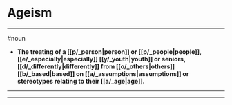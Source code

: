 # Ageism
---
#noun
- **The treating of a [[p/_person|person]] or [[p/_people|people]], [[e/_especially|especially]] [[y/_youth|youth]] or seniors, [[d/_differently|differently]] from [[o/_others|others]] [[b/_based|based]] on [[a/_assumptions|assumptions]] or stereotypes relating to their [[a/_age|age]].**
---
---
